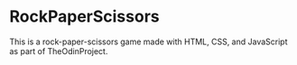 # RockPaperScissors
This is a rock-paper-scissors game made with HTML, CSS, and JavaScript as part of  TheOdinProject.
